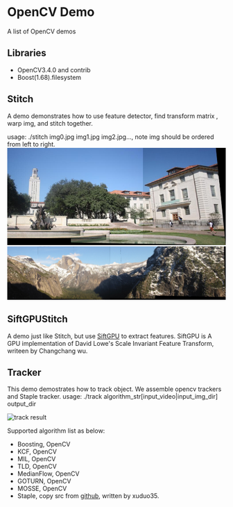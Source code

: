 # OpenCV Demo
A list of OpenCV demos

## Libraries

* OpenCV3.4.0 and contrib
* Boost(1.68).filesystem

## Stitch

 A demo demonstrates how to use feature detector, find transform matrix , warp img, and stitch together.
   
 usage: ./stitch img0.jpg img1.jpg img2.jpg..., note img should be ordered from left to right.
 ![stitch result0](doc/stitch_result0.jpg)
 ![stitch result1](doc/stitch_result1.jpg)

##  SiftGPUStitch

 A demo just like Stitch, but use [SiftGPU](https://github.com/pitzer/SiftGPU.git) to extract features. SiftGPU is A GPU implementation of David Lowe's Scale Invariant Feature Transform, writeen by Changchang wu. 
 
 
 ## Tracker 
 
This demo demostrates how to track object. We assemble opencv trackers and Staple tracker.
usage: ./track algorithm_str[input_video|input_img_dir] output_dir

 ![track result](doc/track.gif)

Supported algorithm list as below:
* Boosting, OpenCV
* KCF, OpenCV
* MIL, OpenCV
* TLD, OpenCV
* MedianFlow, OpenCV
* GOTURN, OpenCV
* MOSSE, OpenCV
* Staple, copy src from [github](https://github.com/xuduo35/STAPLE), written by xuduo35.